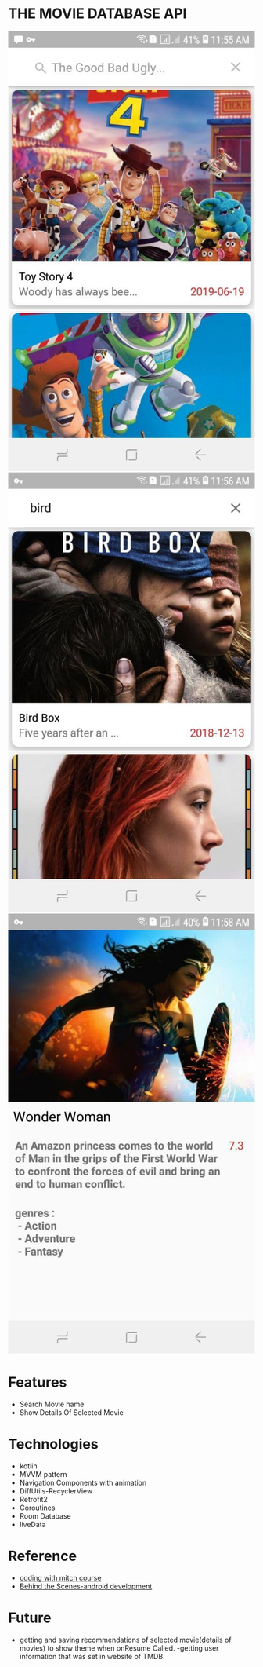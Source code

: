 # THE MOVIE DATABASE API

  ![first page](https://github.com/nima-abdpoor/TMDB/blob/kotlin/app/src/main/res/raw/one.jpg)![second page](https://github.com/nima-abdpoor/TMDB/blob/kotlin/app/src/main/res/raw/two.jpg)
  ![third page](https://github.com/nima-abdpoor/TMDB/blob/kotlin/app/src/main/res/raw/three.jpg)

# Features
 - Search Movie name 
 - Show Details Of Selected Movie
 
# Technologies
 - kotlin
 - MVVM pattern
 - Navigation Components with animation
 - DiffUtils-RecyclerView
 - Retrofit2
 - Coroutines
 - Room Database
 - liveData
 
# Reference
 - [coding with mitch course](https://codingwithmitch.com/courses/rest-api-mvvm-retrofit2/)
 - [Behind the Scenes-android development](https://classroom.udacity.com/courses/ud9012)
 

# Future
 - getting and saving recommendations of selected movie(details of movies) to show theme when onResume Called.
 -getting user information that was set in website of TMDB.
